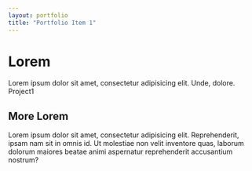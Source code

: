 ```yaml
---
layout: portfolio
title: "Portfolio Item 1"
---
```


# Lorem
Lorem ipsum dolor sit amet, consectetur adipisicing elit. Unde, dolore.
Project1

## More Lorem
Lorem ipsum dolor sit amet, consectetur adipisicing elit. Reprehenderit, ipsam nam sit in omnis id. Ut molestiae non velit inventore quas, laborum dolorum maiores beatae animi aspernatur reprehenderit accusantium nostrum?


